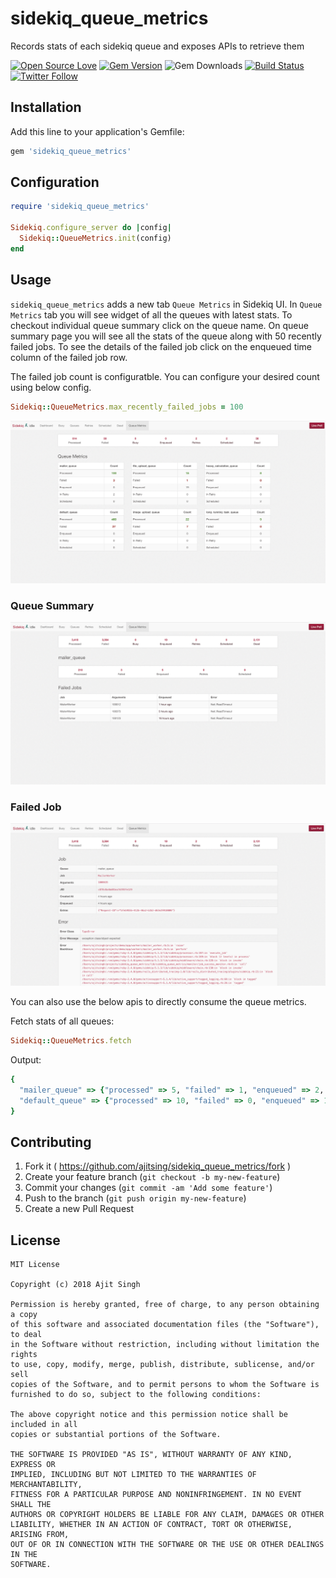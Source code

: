 # sidekiq_queue_metrics
Records stats of each sidekiq queue and exposes APIs to retrieve them

[![Open Source Love](https://badges.frapsoft.com/os/v1/open-source.svg?v=102)](https://opensource.org/licenses/MIT)
[![Gem Version](https://badge.fury.io/rb/sidekiq_queue_metrics.svg)](https://badge.fury.io/rb/sidekiq_queue_metrics)
![Gem Downloads](http://ruby-gem-downloads-badge.herokuapp.com/sidekiq_queue_metrics?type=total)
[![Build Status](https://travis-ci.org/ajitsing/sidekiq_queue_metrics.svg?branch=master)](https://travis-ci.org/ajitsing/sidekiq_queue_metrics)
[![Twitter Follow](https://img.shields.io/twitter/follow/Ajit5ingh.svg?style=social)](https://twitter.com/Ajit5ingh)

## Installation
Add this line to your application's Gemfile:
```ruby
gem 'sidekiq_queue_metrics'
```

## Configuration
```ruby
require 'sidekiq_queue_metrics'

Sidekiq.configure_server do |config|
  Sidekiq::QueueMetrics.init(config)
end
```

## Usage
`sidekiq_queue_metrics` adds a new tab `Queue Metrics` in Sidekiq UI. In `Queue Metrics` tab you will see widget of all the queues with latest stats. To checkout individual queue summary click on the queue name. On queue summary page you will see all the stats of the queue along with 50 recently failed jobs. To see the details of the failed job click on the enqueued time column of the failed job row.

The failed job count is configuratble. You can configure your desired count using below config.

```ruby
Sidekiq::QueueMetrics.max_recently_failed_jobs = 100
```

<img src="https://github.com/ajitsing/ScreenShots/blob/master/sidekiq_queue_metrics/sidekiq_queue_metrics.png"/>

### Queue Summary

<img src="https://github.com/ajitsing/ScreenShots/blob/master/sidekiq_queue_metrics/queue_summary.png"/>

### Failed Job

<img src="https://github.com/ajitsing/ScreenShots/blob/master/sidekiq_queue_metrics/failed_job.png"/>

You can also use the below apis to directly consume the queue metrics.

Fetch stats of all queues:
```ruby
Sidekiq::QueueMetrics.fetch
```

Output:
```ruby
{
  "mailer_queue" => {"processed" => 5, "failed" => 1, "enqueued" => 2, "in_retry" => 0, "scheduled" => 0},
  "default_queue" => {"processed" => 10, "failed" => 0, "enqueued" => 1, "in_retry" => 1, "scheduled" => 2}
}
```

## Contributing

1. Fork it ( https://github.com/ajitsing/sidekiq_queue_metrics/fork )
2. Create your feature branch (`git checkout -b my-new-feature`)
3. Commit your changes (`git commit -am 'Add some feature'`)
4. Push to the branch (`git push origin my-new-feature`)
5. Create a new Pull Request

## License
```LICENSE
MIT License

Copyright (c) 2018 Ajit Singh

Permission is hereby granted, free of charge, to any person obtaining a copy
of this software and associated documentation files (the "Software"), to deal
in the Software without restriction, including without limitation the rights
to use, copy, modify, merge, publish, distribute, sublicense, and/or sell
copies of the Software, and to permit persons to whom the Software is
furnished to do so, subject to the following conditions:

The above copyright notice and this permission notice shall be included in all
copies or substantial portions of the Software.

THE SOFTWARE IS PROVIDED "AS IS", WITHOUT WARRANTY OF ANY KIND, EXPRESS OR
IMPLIED, INCLUDING BUT NOT LIMITED TO THE WARRANTIES OF MERCHANTABILITY,
FITNESS FOR A PARTICULAR PURPOSE AND NONINFRINGEMENT. IN NO EVENT SHALL THE
AUTHORS OR COPYRIGHT HOLDERS BE LIABLE FOR ANY CLAIM, DAMAGES OR OTHER
LIABILITY, WHETHER IN AN ACTION OF CONTRACT, TORT OR OTHERWISE, ARISING FROM,
OUT OF OR IN CONNECTION WITH THE SOFTWARE OR THE USE OR OTHER DEALINGS IN THE
SOFTWARE.
```
